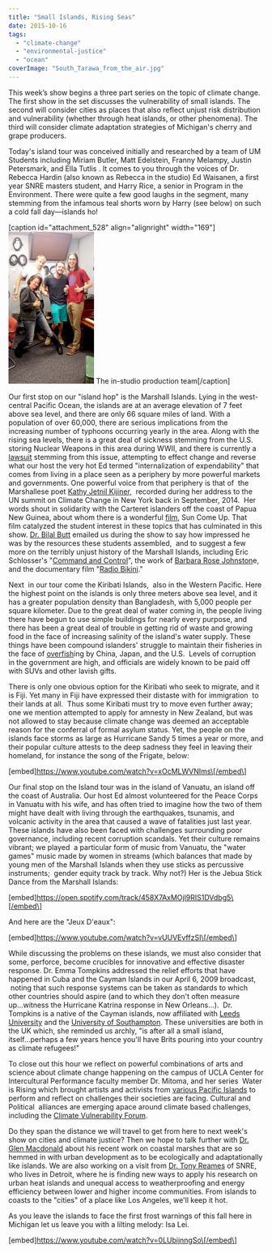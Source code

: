 ```yaml
---
title: "Small Islands, Rising Seas"
date: 2015-10-16
tags: 
  - "climate-change"
  - "environmental-justice"
  - "ocean"
coverImage: "South_Tarawa_from_the_air.jpg"
---
```


This week’s show begins a three part series on the topic of climate change. The first show in the set discusses the vulnerability of small islands. The second will consider cities as places that also reflect unjust risk distribution and vulnerability (whether through heat islands, or other phenomena). The third will consider climate adaptation strategies of Michigan's cherry and grape producers.

Today's island tour was conceived initially and researched by a team of UM Students including Miriam Butler, Matt Edelstein, Franny Melampy, Justin Petersmark, and Ella Tutlis . It comes to you through the voices of Dr. Rebecca Hardin (also known as Rebecca in the studio) Ed Waisanen, a first year SNRE masters student, and Harry Rice, a senior in Program in the Environment. There were quite a few good laughs in the segment, many stemming from the infamous teal shorts worn by Harry (see below) on such a cold fall day—islands ho! <!--more-->

\[caption id="attachment\_528" align="alignright" width="169"\][![](images/20151016_131630-169x300.jpg)](http://www.hotinhere.us/wp-content/uploads/2015/10/20151016_131630.jpg) The in-studio production team\[/caption\]

Our first stop on our "island hop" is the Marshall Islands. Lying in the west-central Pacific Ocean, the islands are at an average elevation of 7 feet above sea level, and there are only 66 square miles of land. With a population of over 60,000, there are serious implications from the increasing number of typhoons occurring yearly in the area. Along with the rising sea levels, there is a great deal of sickness stemming from the U.S. storing Nuclear Weapons in this area during WWII, and there is currently a [lawsuit](http://www.lcnp.org/RMI/) stemming from this issue, attempting to effect change and reverse what our host the very hot Ed termed "internalization of expendability" that comes from living in a place seen as a periphery by more powerful markets and governments. One powerful voice from that periphery is that of  the Marshallese poet [Kathy Jetnil Kijiner,](https://www.youtube.com/watch?v=DJuRjy9k7GA)  recorded during her address to the UN summit on Climate Change in New York back in September, 2014.  Her words shout in solidarity with the Carteret islanders off the coast of Papua New Guinea, about whom there is a wonderful [film](https://www.youtube.com/watch?v=qwkw2aVohnQ), Sun Come Up. That film catalyzed the student interest in these topics that has culminated in this show. [Dr. Bilal Butt](https://bilalmbutt.wordpress.com/blog/) emailed us during the show to say how impressed he was by the resources these students assembled,  and to suggest a few more on the terribly unjust history of the Marshall Islands, including Eric Schlosser's "[Command and Control](https://books.google.com/books/about/Command_and_Control.html?id=H0-CJckES44C&printsec=frontcover&source=kp_read_button&hl=en#v=onepage&q&f=false)", the work of [Barbara Rose Johnston](http://www.centerforpoliticalecology.org/researchers/bjohnston.html/)e, and the documentary film "[Radio Bikini](http://robertstoneproductions.com/film/radio-bikini/)."

Next  in our tour come the Kiribati Islands,  also in the Western Pacific. Here the highest point on the islands is only three meters above sea level, and it has a greater population density than Bangladesh, with 5,000 people per square kilometer. Due to the great deal of water coming in, the people living there have begun to use simple buildings for nearly every purpose, and there has been a great deal of trouble in getting rid of waste and growing food in the face of increasing salinity of the island's water supply. These things have been compound islanders' struggle to maintain their fisheries in the face of [overfish](http://www.newyorker.com/tech/elements/president-tong-and-his-disappearing-islands)ing by China, Japan, and the U.S.  Levels of corruption in the government are high, and officials are widely known to be paid off with SUVs and other lavish gifts.

There is only one obvious option for the Kiribati who seek to migrate, and it is Fiji. Yet many in Fiji have expressed their distaste with for immigration  to their lands at all.  Thus some Kiribati must try to move even further away; one we mention attempted to apply for amnesty in New Zealand, but was not allowed to stay because climate change was deemed an acceptable reason for the conferral of formal asylum status. Yet, the people on the islands face storms as large as Hurricane Sandy 5 times a year or more, and their popular culture attests to the deep sadness they feel in leaving their homeland, for instance the song of the Frigate, below:

\[embed\]https://www.youtube.com/watch?v=xOcMLWVNIms\[/embed\]

Our final stop on the Island tour was in the island of Vanuatu, an island off the coast of Australia. Our host Ed almost volunteered for the Peace Corps in Vanuatu with his wife, and has often tried to imagine how the two of them might have dealt with living through the earthquakes, tsunamis, and volcanic activity in the area that caused a wave of fatalities just last year. These islands have also been faced with challenges surrounding poor governance, including recent corruption scandals. Yet their culture remains vibrant; we played  a particular form of music from Vanuatu, the "water games" music made by women in streams (which balances that made by young men of the Marshall Islands when they use sticks as percussive instruments;  gender equity track by track. Why not?) Her is the Jebua Stick Dance from the Marshall Islands:

\[embed\]https://open.spotify.com/track/458X7AxMOjl9RIS1DVdbg5\[/embed\]

And here are the "Jeux D'eaux":

\[embed\]https://www.youtube.com/watch?v=vUUVEvffzSI\[/embed\]

While discussing the problems on these islands, we must also consider that some, perforce, become crucibles for innovative and effective disaster response. Dr. Emma Tompkins addressed the relief efforts that have happened in Cuba and the Cayman Islands in our April 6, 2009 broadcast,  noting that such response systems can be taken as standards to which other countries should aspire (and to which they don't often measure up...witness the Hurricane Katrina response in New Orleans...).  Dr. Tompkins is a native of the Cayman islands, now affiliated with [Leeds University](http://www.see.leeds.ac.uk/people/e.tompkins) and the [University of Southampton](http://www.southampton.ac.uk/geography/about/staff/elt1m10.page). These universities are both in the UK which, she reminded us archly, "is after all a small island, itself...perhaps a few years hence you'll have Brits pouring into your country as climate refugees!"

To close out this hour we reflect on powerful combinations of arts and science about climate change happening on the campus of UCLA Center for Intercultural Performance faculty member Dr. Mitoma, and her series  Water is Rising which brought artists and activists from [various Pacific Islands](http://www.wacd.ucla.edu/cip/about/meet-staff) to perform and reflect on challenges their societies are facing. Cultural and Political  alliances are emerging apace around climate based challenges, including the [Climate Vulnerability Forum](http://www.thecvf.org/).

Do they span the distance we will travel to get from here to next week's show on cities and climate justice? Then we hope to talk further with [Dr. Glen Macdonald](http://www.gmmacdonald.com/) about his recent work on coastal marshes that are so hemmed in with urban development as to be ecologically and adaptationally like islands. We are also working on a visit from [Dr. Tony Reames](http://thegreenscholar.com/) of SNRE, who lives in Detroit, where he is finding new ways to apply his research on urban heat islands and unequal access to weatherproofing and energy efficiency between lower and higher income communities. From islands to coasts to the "cities" of a place like Los Angeles, we'll keep it hot.

As you leave the islands to face the first frost warnings of this fall here in Michigan let us leave you with a lilting melody: Isa Lei.

\[embed\]https://www.youtube.com/watch?v=0LUbijnngSo\[/embed\]
